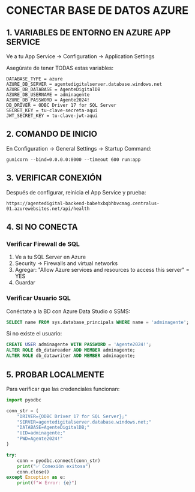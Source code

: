 # CONECTAR BASE DE DATOS AZURE

## 1. VARIABLES DE ENTORNO EN AZURE APP SERVICE

Ve a tu App Service → Configuration → Application Settings

Asegúrate de tener TODAS estas variables:

```
DATABASE_TYPE = azure
AZURE_DB_SERVER = agentedigitalserver.database.windows.net
AZURE_DB_DATABASE = AgenteDigitalDB
AZURE_DB_USERNAME = adminagente
AZURE_DB_PASSWORD = Agente2024!
DB_DRIVER = ODBC Driver 17 for SQL Server
SECRET_KEY = tu-clave-secreta-aqui
JWT_SECRET_KEY = tu-clave-jwt-aqui
```

## 2. COMANDO DE INICIO

En Configuration → General Settings → Startup Command:
```
gunicorn --bind=0.0.0.0:8000 --timeout 600 run:app
```

## 3. VERIFICAR CONEXIÓN

Después de configurar, reinicia el App Service y prueba:
```
https://agentedigital-backend-babehxbqbhbvcmag.centralus-01.azurewebsites.net/api/health
```

## 4. SI NO CONECTA

### Verificar Firewall de SQL
1. Ve a tu SQL Server en Azure
2. Security → Firewalls and virtual networks
3. Agregar: "Allow Azure services and resources to access this server" = YES
4. Guardar

### Verificar Usuario SQL
Conéctate a la BD con Azure Data Studio o SSMS:
```sql
SELECT name FROM sys.database_principals WHERE name = 'adminagente';
```

Si no existe el usuario:
```sql
CREATE USER adminagente WITH PASSWORD = 'Agente2024!';
ALTER ROLE db_datareader ADD MEMBER adminagente;
ALTER ROLE db_datawriter ADD MEMBER adminagente;
```

## 5. PROBAR LOCALMENTE

Para verificar que las credenciales funcionan:
```python
import pyodbc

conn_str = (
    "DRIVER={ODBC Driver 17 for SQL Server};"
    "SERVER=agentedigitalserver.database.windows.net;"
    "DATABASE=AgenteDigitalDB;"
    "UID=adminagente;"
    "PWD=Agente2024!"
)

try:
    conn = pyodbc.connect(conn_str)
    print("✅ Conexión exitosa")
    conn.close()
except Exception as e:
    print(f"❌ Error: {e}")
```